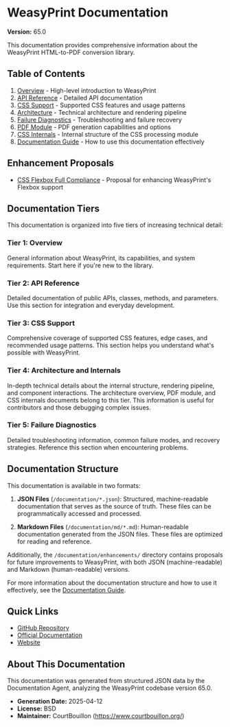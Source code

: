 # WeasyPrint Documentation

**Version:** 65.0

This documentation provides comprehensive information about the WeasyPrint HTML-to-PDF conversion library.

## Table of Contents

1. [Overview](01_overview.md) - High-level introduction to WeasyPrint
2. [API Reference](02_api_reference.md) - Detailed API documentation
3. [CSS Support](03_css_support.md) - Supported CSS features and usage patterns
4. [Architecture](04_architecture.md) - Technical architecture and rendering pipeline
5. [Failure Diagnostics](05_failure_diagnostics.md) - Troubleshooting and failure recovery
6. [PDF Module](06_pdf_module.md) - PDF generation capabilities and options
7. [CSS Internals](07_css_internals.md) - Internal structure of the CSS processing module
8. [Documentation Guide](08_documentation_guide.md) - How to use this documentation effectively

## Enhancement Proposals

- [CSS Flexbox Full Compliance](enhancements/flex-enhancements.md) - Proposal for enhancing WeasyPrint's Flexbox support

## Documentation Tiers

This documentation is organized into five tiers of increasing technical detail:

### Tier 1: Overview
General information about WeasyPrint, its capabilities, and system requirements. Start here if you're new to the library.

### Tier 2: API Reference
Detailed documentation of public APIs, classes, methods, and parameters. Use this section for integration and everyday development.

### Tier 3: CSS Support
Comprehensive coverage of supported CSS features, edge cases, and recommended usage patterns. This section helps you understand what's possible with WeasyPrint.

### Tier 4: Architecture and Internals
In-depth technical details about the internal structure, rendering pipeline, and component interactions. The architecture overview, PDF module, and CSS internals documents belong to this tier. This information is useful for contributors and those debugging complex issues.

### Tier 5: Failure Diagnostics
Detailed troubleshooting information, common failure modes, and recovery strategies. Reference this section when encountering problems.

## Documentation Structure

This documentation is available in two formats:

1. **JSON Files** (`/documentation/*.json`): Structured, machine-readable documentation that serves as the source of truth. These files can be programmatically accessed and processed.

2. **Markdown Files** (`/documentation/md/*.md`): Human-readable documentation generated from the JSON files. These files are optimized for reading and reference.

Additionally, the `/documentation/enhancements/` directory contains proposals for future improvements to WeasyPrint, with both JSON (machine-readable) and Markdown (human-readable) versions.

For more information about the documentation structure and how to use it effectively, see the [Documentation Guide](08_documentation_guide.md).

## Quick Links

- [GitHub Repository](https://github.com/Kozea/WeasyPrint)
- [Official Documentation](https://doc.courtbouillon.org/weasyprint)
- [Website](https://weasyprint.org)

## About This Documentation

This documentation was generated from structured JSON data by the Documentation Agent, analyzing the WeasyPrint codebase version 65.0.

- **Generation Date:** 2025-04-12
- **License:** BSD
- **Maintainer:** CourtBouillon (https://www.courtbouillon.org/)